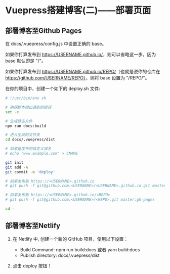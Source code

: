 # Vuepress搭建博客(二)——部署页面

## 部署博客至Github Pages

在 docs/.vuepress/config.js 中设置正确的 base。

如果你打算发布到 <https://USERNAME.github.io/>，则可以省略这一步，因为 base 默认即是 "/"。

如果你打算发布到 <https://USERNAME.github.io/REPO/>（也就是说你的仓库在 <https://github.com/USERNAME/REPO）>，则将 base 设置为 "/REPO/"。

在你的项目中，创建一个如下的 deploy.sh 文件:

```sh
# !/usr/bin/env sh

# 确保脚本抛出遇到的错误
set -e

# 生成静态文件
npm run docs:build

# 进入生成的文件夹
cd docs/.vuepress/dist

# 如果是发布到自定义域名
# echo 'www.example.com' > CNAME

git init
git add -A
git commit -m 'deploy'

# 如果发布到 https://<USERNAME>.github.io
# git push -f git@github.com:<USERNAME>/<USERNAME>.github.io.git master

# 如果发布到 https://<USERNAME>.github.io/<REPO>
# git push -f git@github.com:<USERNAME>/<REPO>.git master:gh-pages

cd -
```

## 部署博客至Netlify

1. 在 Netlify 中, 创建一个新的 GitHub 项目，使用以下设置：

    - Build Command: npm run build:docs 或者 yarn build:docs
    - Publish directory: docs/.vuepress/dist

2. 点击 deploy 按钮！
